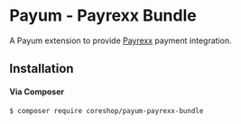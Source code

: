 # Payum - Payrexx Bundle
A Payum extension to provide [Payrexx](https://www.payrexx.com)
payment integration.

## Installation

#### Via Composer
```bash
$ composer require coreshop/payum-payrexx-bundle
```
